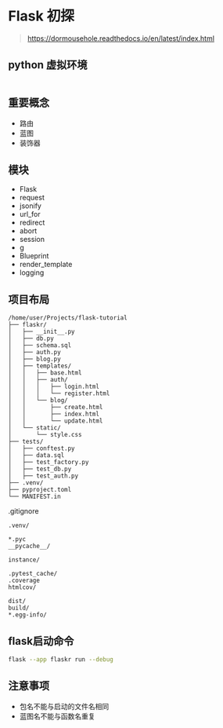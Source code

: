 # Flask 初探

> https://dormousehole.readthedocs.io/en/latest/index.html

## python 虚拟环境

```bash


```


## 重要概念
- 路由
- 蓝图
- 装饰器

## 模块
- Flask
- request
- jsonify
- url_for
- redirect
- abort 
- session
- g
- Blueprint
- render_template
- logging

## 项目布局

```
/home/user/Projects/flask-tutorial
├── flaskr/
│   ├── __init__.py
│   ├── db.py
│   ├── schema.sql
│   ├── auth.py
│   ├── blog.py
│   ├── templates/
│   │   ├── base.html
│   │   ├── auth/
│   │   │   ├── login.html
│   │   │   └── register.html
│   │   └── blog/
│   │       ├── create.html
│   │       ├── index.html
│   │       └── update.html
│   └── static/
│       └── style.css
├── tests/
│   ├── conftest.py
│   ├── data.sql
│   ├── test_factory.py
│   ├── test_db.py
│   ├── test_auth.py
├── .venv/
├── pyproject.toml
└── MANIFEST.in
```

.gitignore

```
.venv/

*.pyc
__pycache__/

instance/

.pytest_cache/
.coverage
htmlcov/

dist/
build/
*.egg-info/
```

## flask启动命令
```bash
flask --app flaskr run --debug
```

## 注意事项

- 包名不能与启动的文件名相同
- 蓝图名不能与函数名重复